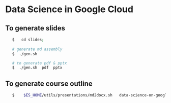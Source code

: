 # Data Science in Google Cloud

## To generate slides
```bash 
   $   cd slides;   
   
   # generate md assembly
   $  ./gen.sh  

   # to generate pdf & pptx
   $  ./gen.sh  pdf  pptx
```

## To generate course outline

```bash
   $    $ES_HOME/utils/presentations/md2docx.sh   data-science-on-google-cloud-outline.md
```
